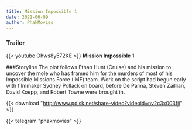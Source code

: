 ```yaml
---
title: Mission Impossible 1
date: 2021-06-09
author: PhakMovies
---
```


### Trailer
{{< youtube Ohws8y572KE >}}
**Mission Impossible 1**

###Storyline
The plot follows Ethan Hunt (Cruise) and his mission to uncover the mole who has framed him for the murders of most of his Impossible Missions Force (IMF) team. Work on the script had begun early with filmmaker Sydney Pollack on board, before De Palma, Steven Zaillian, David Koepp, and Robert Towne were brought in.

{{< download "http://www.pdisk.net/share-video?videoid=nv2c3x003fjj" >}}



{{< telegram "phakmovies" >}}